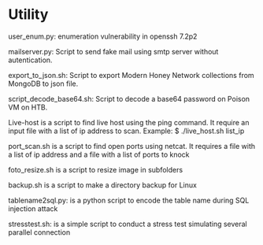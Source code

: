 # Utility

user_enum.py: enumeration vulnerability in openssh 7.2p2

mailserver.py: Script to send fake mail using smtp server without autentication.

export_to_json.sh: Script to export Modern Honey Network collections from MongoDB to json file.

script_decode_base64.sh: Script to decode a base64 password on Poison VM on HTB.

Live-host is a script to find live host using the ping command. It require an input file with a list of ip address to scan.
Example:
$ ./live_host.sh list_ip

port_scan.sh is a script to find open ports using netcat. It requires a file with a list of ip address and a file with a list of ports to knock

foto_resize.sh is a script to resize image in subfolders

backup.sh is a script to make a directory backup for Linux

tablename2sql.py: is a python script to encode the table name during SQL injection attack

stresstest.sh: is a simple script to conduct a stress test simulating several parallel connection 
